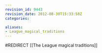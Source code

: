```yaml
---
revision_id: 9443
revision_date: 2012-08-30T15:33:58Z
categories:

aliases:
- League_magical_traditions
---
```


#REDIRECT [[The League magical traditions]]